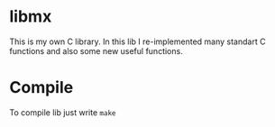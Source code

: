 # libmx
This is my own C library.
In this lib I re-implemented many standart C functions and
also some new useful functions.

# Compile
To compile lib just write `make`
